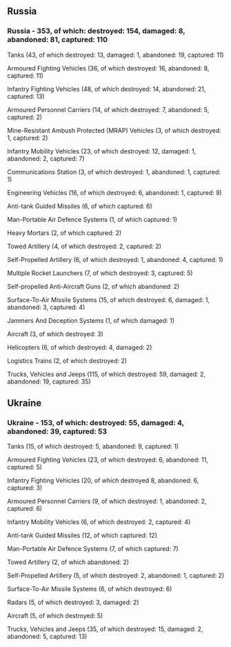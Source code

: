 
 
 ## Russia
 
 ### Russia - 353, of which: destroyed: 154, damaged: 8, abandoned: 81, captured: 110

 

 

 Tanks (43, of which destroyed: 13, damaged: 1, abandoned: 19, captured: 11)

 Armoured Fighting Vehicles (36, of which destroyed: 16, abandoned: 8, captured: 11)

 Infantry Fighting Vehicles (48, of which destroyed: 14, abandoned: 21, captured: 13)

 Armoured Personnel Carriers (14, of which destroyed: 7, abandoned: 5, captured: 2)

 Mine-Resistant Ambush Protected (MRAP) Vehicles (3, of which destroyed: 1, captured: 2)

 Infantry Mobility Vehicles (23, of which destroyed: 12, damaged: 1, abandoned: 2, captured: 7)

 Communications Station (3, of which destroyed: 1, abandoned: 1, captured: 1)

 Engineering Vehicles (16, of which destroyed: 6, abandoned: 1, captured: 9)

 Anti-tank Guided Missiles (6, of which captured: 6)

 Man-Portable Air Defence Systems (1, of which captured: 1)

 Heavy Mortars (2, of which captured: 2)

 Towed Artillery (4, of which destroyed: 2, captured: 2)

 Self-Propelled Artillery (6, of which destroyed: 1, abandoned: 4, captured: 1)

 Multiple Rocket Launchers (7, of which destroyed: 3, captured: 5)

 Self-propelled Anti-Aircraft Guns (2, of which abandoned: 2)

 Surface-To-Air Missile Systems (15, of which destroyed: 6, damaged: 1, abandoned: 3, captured: 4)

 Jammers And Deception Systems (1, of which damaged: 1)

 Aircraft (3, of which destroyed: 3)

 Helicopters (6, of which destroyed: 4, damaged: 2)

 Logistics Trains (2, of which destroyed: 2)

 Trucks, Vehicles and Jeeps (115, of which destroyed: 59, damaged: 2, abandoned: 19, captured: 35)

 
 
 ## Ukraine
 
 ### Ukraine - 153, of which: destroyed: 55, damaged: 4, abandoned: 39, captured: 53

 

 

 Tanks (15, of which destroyed: 5, abandoned: 9, captured: 1)

 Armoured Fighting Vehicles (23, of which destroyed: 6, abandoned: 11, captured: 5)

 Infantry Fighting Vehicles (20, of which destroyed 8, abandoned: 6, captured: 3)

 Armoured Personnel Carriers (9, of which destroyed: 1, abandoned: 2, captured: 6)

 Infantry Mobility Vehicles (6, of which destroyed: 2, captured: 4)

 Anti-tank Guided Missiles (12, of which captured: 12)

 Man-Portable Air Defence Systems (7, of which captured: 7)

 Towed Artillery (2, of which abandoned: 2)

 Self-Propelled Artillery (5, of which destroyed: 2, abandoned: 1, captured: 2)

 Surface-To-Air Missile Systems (6, of which destroyed: 6)

 

 

 Radars (5, of which destroyed: 3, damaged: 2)

 Aircraft (5, of which destroyed: 5)

 Trucks, Vehicles and Jeeps (35, of which destroyed: 15, damaged: 2, abandoned: 5, captured: 13)

